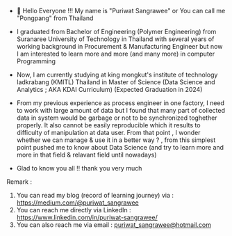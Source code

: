 - 👋 Hello Everyone !!! My name is "Puriwat Sangrawee" or You can call me "Pongpang" from Thailand
- I graduated from Bachelor of Engineering (Polymer Engineering) from Suranaree University of Technology in Thailand with several years of working background in Procurement & Manufacturing Engineer but now I am interested to learn more and more (and many more) in computer Programming 
- Now, I am currently studying at king mongkut's institute of technology ladkrabang (KMITL) Thailand in Master of Science (Data Science and Analytics ; AKA KDAI Curriculum) (Expected Graduation in 2024)
- From my previous experience as process engineer in one factory, I need to work with large amount of data but I found that many part of collected data in system would be garbage or not to be synchronized toghether properly. It also cannot be easily reproducible  which it results to difficulty of manipulation at data user. From that point , I wonder whether we can manage & use it in a better way ? , from this simplest point pushed me to know about Data Science (and try to learn more and more in that field & relavant field until nowadays)

- Glad to know you all !! thank you very much 

Remark : 
1. You can read my blog (record of learning journey) via : https://medium.com/@puriwat_sangrawee
2. You can reach me directly via LinkedIn : https://www.linkedin.com/in/puriwat-sangrawee/
3. You can also reach me via email : puriwat_sangrawee@hotmail.com



<!---
Pongpang-2102/Pongpang-2102 is a ✨ special ✨ repository because its `README.md` (this file) appears on your GitHub profile.
You can click the Preview link to take a look at your changes.
--->
